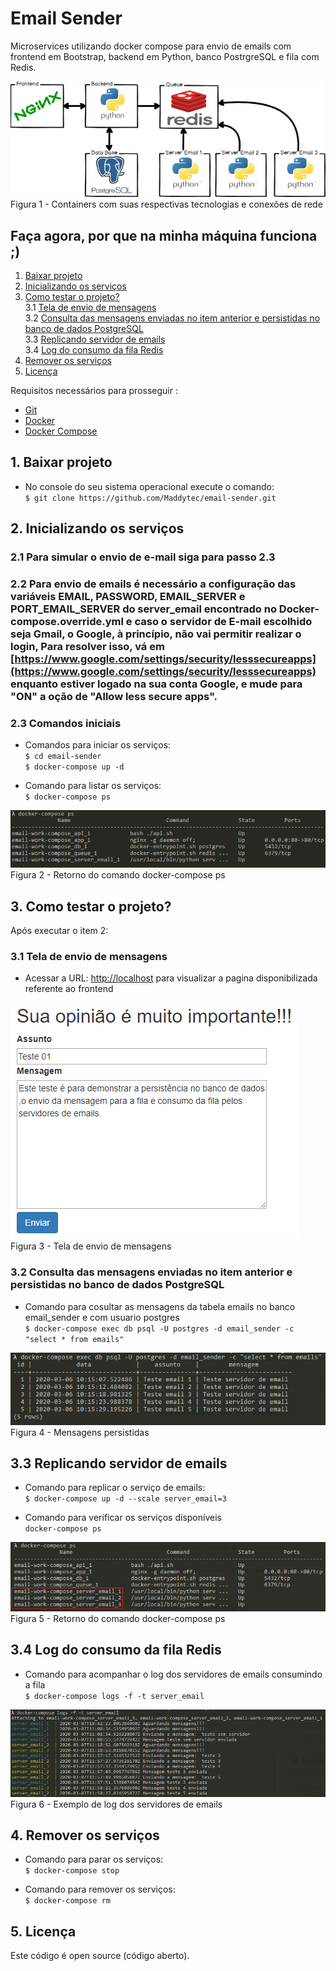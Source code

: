 
# Email Sender

Microservices utilizando docker compose para envio de emails com frontend em Bootstrap, backend em Python, banco PostrgreSQL e fila com Redis.

![Figura 1 - Container](image/containers.png)
<br>Figura 1 - Containers com suas respectivas tecnologias e conexões de rede

## Faça agora, por que na minha máquina funciona ;)
1. [Baixar projeto](#1-baixar-projeto)
2. [Inicializando os serviços](#2-inicializando-os-serviços)
3. [Como testar o projeto?](#3-como-testar-o-projeto)
<br>3.1 [Tela de envio de mensagens](#31---tela-de-envio-de-mensagens)
<br>3.2 [Consulta das mensagens enviadas no item anterior e persistidas no banco de dados PostgreSQL](#32-consulta-das-mensagens-enviadas-no-item-anterior-e-persistidas-no-banco-de-dados-postgresql)
<br>3.3 [Replicando servidor de emails](#33-replicando-servidor-de-emails)
<br>3.4 [Log do consumo da fila Redis](#34-log-do-consumo-da-fila-redis)
4. [Remover os serviços](#4-remover-os-servi%C3%A7os)
5. [Licença](#5-licença)


Requisitos necessários para prosseguir :
*  [Git](https://git-scm.com/downloads)
*  [Docker](https://docs.docker.com/get-docker/)
*  [Docker Compose](https://docs.docker.com/compose/install/)

## 1. Baixar projeto
- No console do seu sistema operacional execute o comando: 
<br>`$ git clone https://github.com/Maddytec/email-sender.git`
 

## 2. Inicializando os serviços
### 2.1 Para simular o envio de e-mail siga para passo 2.3

### 2.2 Para envio de emails é necessário a configuração das variáveis EMAIL, PASSWORD, EMAIL_SERVER e PORT_EMAIL_SERVER do server_email encontrado no Docker-compose.override.yml e caso o servidor de E-mail escolhido seja Gmail, o Google, à princípio, não vai permitir realizar o login, Para resolver isso, vá em [https://www.google.com/settings/security/lesssecureapps](https://www.google.com/settings/security/lesssecureapps) enquanto estiver logado na sua conta Google, e mude para "ON" a oção de "Allow less secure apps".   

### 2.3 Comandos iniciais
 - Comandos para iniciar os serviços:
<br>`$ cd email-sender`
<br> `$ docker-compose up -d`

- Comando para listar os serviços:
<br>`$ docker-compose ps`

![Figura 2 - Retorno do comando docker-compose ps](image/ps.png)
<br>Figura 2 - Retorno do comando docker-compose ps

## 3. Como testar o projeto?

Após executar o item 2:
  
### 3.1 Tela de envio de mensagens

 - Acessar a URL: [http://localhost](http://localhost) para visualizar a pagina disponibilizada referente ao frontend

![Figura 3 - Tela de envio de mensagem](image/mensagem.png)
<br>Figura 3 - Tela de envio de  mensagens
  
### 3.2 Consulta das mensagens enviadas no item anterior e persistidas no banco de dados PostgreSQL
- Comando para cosultar as mensagens da tabela emails no banco email_sender e com usuario postgres  
`$ docker-compose exec db psql -U postgres -d email_sender -c "select * from emails"`

![Figura 4 - Mensagens persistidas](image/select.png)
<br>Figura 4 - Mensagens persistidas

## 3.3 Replicando servidor de emails
- Comando para replicar o serviço de emails:
<br>`$ docker-compose up -d --scale server_email=3`

- Comando para verificar os serviços disponíveis
<br>`docker-compose ps`    

![Figura 5 - Retorno do comando docker-compose ps](image/emails.png)
<br>Figura 5 - Retorno do comando docker-compose ps

## 3.4 Log do consumo da fila Redis
- Comando para acompanhar o log dos servidores de emails consumindo a fila
<br>`$ docker-compose logs -f -t server_email` 

![Figura 6 - Retorno do comando](image/log.png)
<br>Figura 6 - Exemplo de log dos servidores de emails
 
## 4. Remover os serviços
- Comando para parar os serviços:
<br>`$ docker-compose stop`

- Comando para remover os serviços:
<br>`$ docker-compose rm`

## 5. Licença

Este código é open source (código aberto).
